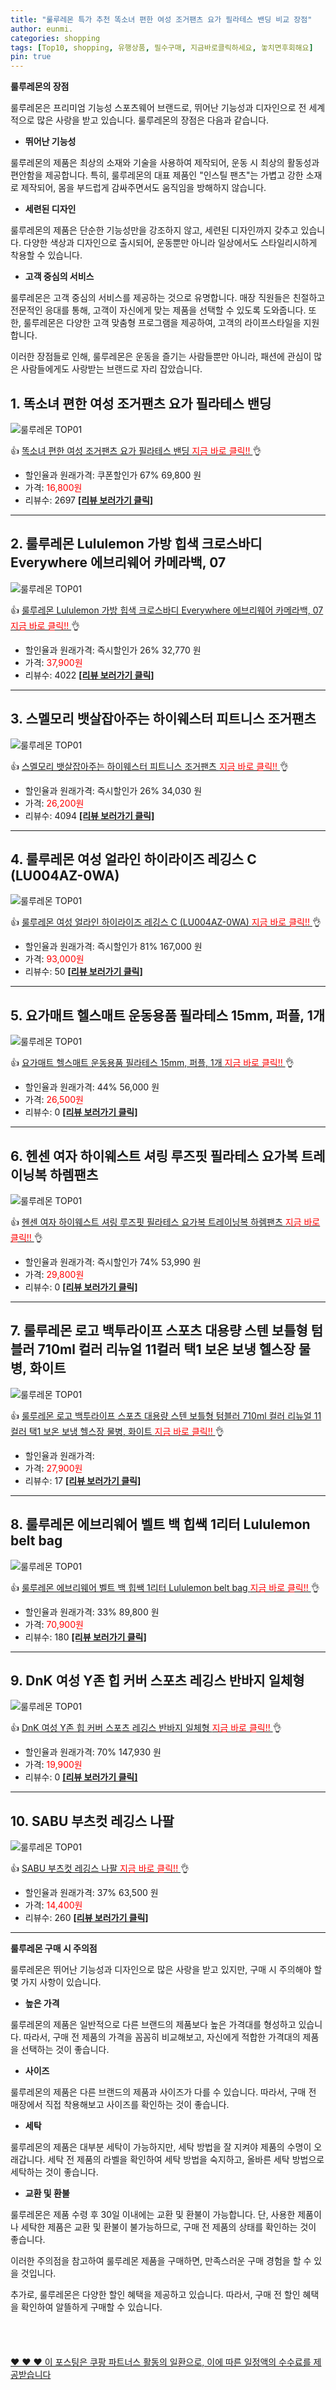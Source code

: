 ```yaml
---
title: "룰루레몬 특가 추천 똑소녀 편한 여성 조거팬츠 요가 필라테스 밴딩 비교 장점"
author: eunmi.
categories: shopping
tags: [Top10, shopping, 유행상품, 필수구매, 지금바로클릭하세요, 놓치면후회해요]
pin: true
---
```

**룰루레몬의 장점**

룰루레몬은 프리미엄 기능성 스포츠웨어 브랜드로, 뛰어난 기능성과 디자인으로 전 세계적으로 많은 사랑을 받고 있습니다. 룰루레몬의 장점은 다음과 같습니다.

* **뛰어난 기능성**

룰루레몬의 제품은 최상의 소재와 기술을 사용하여 제작되어, 운동 시 최상의 활동성과 편안함을 제공합니다. 특히, 룰루레몬의 대표 제품인 "인스틸 팬츠"는 가볍고 강한 소재로 제작되어, 몸을 부드럽게 감싸주면서도 움직임을 방해하지 않습니다.

* **세련된 디자인**

룰루레몬의 제품은 단순한 기능성만을 강조하지 않고, 세련된 디자인까지 갖추고 있습니다. 다양한 색상과 디자인으로 출시되어, 운동뿐만 아니라 일상에서도 스타일리시하게 착용할 수 있습니다.

* **고객 중심의 서비스**

룰루레몬은 고객 중심의 서비스를 제공하는 것으로 유명합니다. 매장 직원들은 친절하고 전문적인 응대를 통해, 고객이 자신에게 맞는 제품을 선택할 수 있도록 도와줍니다. 또한, 룰루레몬은 다양한 고객 맞춤형 프로그램을 제공하여, 고객의 라이프스타일을 지원합니다.

이러한 장점들로 인해, 룰루레몬은 운동을 즐기는 사람들뿐만 아니라, 패션에 관심이 많은 사람들에게도 사랑받는 브랜드로 자리 잡았습니다.

   

## 1. 똑소녀 편한 여성 조거팬츠 요가 필라테스 밴딩

![룰루레몬 TOP01](https://thumbnail9.coupangcdn.com/thumbnails/remote/230x230ex/image/vendor_inventory/e360/0fb2f1031e0948202de2cef6b89c3f01a76e116638a795a387c761b5a6fd.jpeg)


👍 [똑소녀 편한 여성 조거팬츠 요가 필라테스 밴딩 <font color=red> 지금 바로 클릭!! </font> ](https://link.coupang.com/re/AFFSDP?lptag=AF3617701&subid=GithubCoopas&pageKey=6532101397&traceid=V0-153&itemId=14512064295&vendorItemId=81754983361) 👌 


- 할인율과 원래가격: 쿠폰할인가 67%  69,800   원
- 가격: <span style='color:red'>16,800원</span>
- 리뷰수: 2697  [**[리뷰 보러가기 클릭]**](https://link.coupang.com/re/AFFSDP?lptag=AF3617701&subid=GithubCoopas&pageKey=6532101397&traceid=V0-153&itemId=14512064295&vendorItemId=81754983361)

---


   

## 2. 룰루레몬 Lululemon 가방 힙색 크로스바디 Everywhere 에브리웨어 카메라백, 07

![룰루레몬 TOP01](https://thumbnail8.coupangcdn.com/thumbnails/remote/230x230ex/image/vendor_inventory/85ee/1e0e40dc3e1f61414595cfb4df8fd2904a211667b4adbb25296ed7f38572.jpg)


👍 [룰루레몬 Lululemon 가방 힙색 크로스바디 Everywhere 에브리웨어 카메라백, 07 <font color=red> 지금 바로 클릭!! </font> ](https://link.coupang.com/re/AFFSDP?lptag=AF3617701&subid=GithubCoopas&pageKey=7542437741&traceid=V0-153&itemId=19831117462&vendorItemId=86932847678) 👌 


- 할인율과 원래가격: 즉시할인가 26%  32,770   원
- 가격: <span style='color:red'>37,900원</span>
- 리뷰수: 4022  [**[리뷰 보러가기 클릭]**](https://link.coupang.com/re/AFFSDP?lptag=AF3617701&subid=GithubCoopas&pageKey=7542437741&traceid=V0-153&itemId=19831117462&vendorItemId=86932847678)

---


   

## 3. 스멜모리 뱃살잡아주는 하이웨스터 피트니스 조거팬츠

![룰루레몬 TOP01](https://thumbnail10.coupangcdn.com/thumbnails/remote/230x230ex/image/vendor_inventory/da1d/b95e135918d362d700574c7d8113348fffa8987b6cfb27dce4e32a4637f9.jpg)


👍 [스멜모리 뱃살잡아주는 하이웨스터 피트니스 조거팬츠 <font color=red> 지금 바로 클릭!! </font> ](https://link.coupang.com/re/AFFSDP?lptag=AF3617701&subid=GithubCoopas&pageKey=7168626195&traceid=V0-153&itemId=18055130871&vendorItemId=85209104277) 👌 


- 할인율과 원래가격: 즉시할인가 26%  34,030   원
- 가격: <span style='color:red'>26,200원</span>
- 리뷰수: 4094  [**[리뷰 보러가기 클릭]**](https://link.coupang.com/re/AFFSDP?lptag=AF3617701&subid=GithubCoopas&pageKey=7168626195&traceid=V0-153&itemId=18055130871&vendorItemId=85209104277)

---


   

## 4. 룰루레몬 여성 얼라인 하이라이즈 레깅스 C (LU004AZ-0WA)

![룰루레몬 TOP01](https://thumbnail6.coupangcdn.com/thumbnails/remote/230x230ex/image/vendor_inventory/fe9b/5eb47356f4b67545f2ce4186b5d4ab9553c5c15bef03158d956f2c9ec344.jpg)


👍 [룰루레몬 여성 얼라인 하이라이즈 레깅스 C (LU004AZ-0WA) <font color=red> 지금 바로 클릭!! </font> ](https://link.coupang.com/re/AFFSDP?lptag=AF3617701&subid=GithubCoopas&pageKey=6475995611&traceid=V0-153&itemId=14154456945&vendorItemId=81400918048) 👌 


- 할인율과 원래가격: 즉시할인가 81%  167,000   원
- 가격: <span style='color:red'>93,000원</span>
- 리뷰수: 50  [**[리뷰 보러가기 클릭]**](https://link.coupang.com/re/AFFSDP?lptag=AF3617701&subid=GithubCoopas&pageKey=6475995611&traceid=V0-153&itemId=14154456945&vendorItemId=81400918048)

---


   

## 5. 요가매트 헬스매트 운동용품 필라테스 15mm, 퍼플, 1개

![룰루레몬 TOP01](https://thumbnail6.coupangcdn.com/thumbnails/remote/230x230ex/image/vendor_inventory/5e6a/94e94fa067271a976a1f51407fbe018d1d0203c7e7ced64e845ca3ccb156.jpg)


👍 [요가매트 헬스매트 운동용품 필라테스 15mm, 퍼플, 1개 <font color=red> 지금 바로 클릭!! </font> ](https://link.coupang.com/re/AFFSDP?lptag=AF3617701&subid=GithubCoopas&pageKey=7643410702&traceid=V0-153&itemId=20316609236&vendorItemId=87275431263) 👌 


- 할인율과 원래가격: 44%  56,000   원
- 가격: <span style='color:red'>26,500원</span>
- 리뷰수: 0  [**[리뷰 보러가기 클릭]**](https://link.coupang.com/re/AFFSDP?lptag=AF3617701&subid=GithubCoopas&pageKey=7643410702&traceid=V0-153&itemId=20316609236&vendorItemId=87275431263)

---


   

## 6. 헨센 여자 하이웨스트 셔링 루즈핏 필라테스 요가복 트레이닝복 하렘팬츠

![룰루레몬 TOP01](https://thumbnail9.coupangcdn.com/thumbnails/remote/230x230ex/image/vendor_inventory/15e5/8e9eeedec4e43e88a6eed533d3db0f6b0bbcae26da650a4aa4d15ecbb479.png)


👍 [헨센 여자 하이웨스트 셔링 루즈핏 필라테스 요가복 트레이닝복 하렘팬츠 <font color=red> 지금 바로 클릭!! </font> ](https://link.coupang.com/re/AFFSDP?lptag=AF3617701&subid=GithubCoopas&pageKey=7311133533&traceid=V0-153&itemId=18730096876&vendorItemId=85862671907) 👌 


- 할인율과 원래가격: 즉시할인가 74%  53,990   원
- 가격: <span style='color:red'>29,800원</span>
- 리뷰수: 0  [**[리뷰 보러가기 클릭]**](https://link.coupang.com/re/AFFSDP?lptag=AF3617701&subid=GithubCoopas&pageKey=7311133533&traceid=V0-153&itemId=18730096876&vendorItemId=85862671907)

---


   

## 7. 룰루레몬 로고 백투라이프 스포츠 대용량 스텐 보틀형 텀블러 710ml 컬러 리뉴얼 11컬러 택1 보온 보냉 헬스장 물병, 화이트

![룰루레몬 TOP01](https://thumbnail6.coupangcdn.com/thumbnails/remote/230x230ex/image/vendor_inventory/1adb/a59e5b203f145cd2ef84d884a3cdfb60e40dc0c263ca2c71b5f6ae5f41ee.jpg)


👍 [룰루레몬 로고 백투라이프 스포츠 대용량 스텐 보틀형 텀블러 710ml 컬러 리뉴얼 11컬러 택1 보온 보냉 헬스장 물병, 화이트 <font color=red> 지금 바로 클릭!! </font> ](https://link.coupang.com/re/AFFSDP?lptag=AF3617701&subid=GithubCoopas&pageKey=7501049536&traceid=V0-153&itemId=19635391684&vendorItemId=87330459652) 👌 


- 할인율과 원래가격: 
- 가격: <span style='color:red'>27,900원</span>
- 리뷰수: 17  [**[리뷰 보러가기 클릭]**](https://link.coupang.com/re/AFFSDP?lptag=AF3617701&subid=GithubCoopas&pageKey=7501049536&traceid=V0-153&itemId=19635391684&vendorItemId=87330459652)

---


   

## 8. 룰루레몬 에브리웨어 벨트 백 힙쌕 1리터 Lululemon belt bag

![룰루레몬 TOP01](https://thumbnail10.coupangcdn.com/thumbnails/remote/230x230ex/image/vendor_inventory/4b43/33a4940209a190605fe6e8bcc2bbf7bec0228f50d1017237ccf22b673da6.png)


👍 [룰루레몬 에브리웨어 벨트 백 힙쌕 1리터 Lululemon belt bag <font color=red> 지금 바로 클릭!! </font> ](https://link.coupang.com/re/AFFSDP?lptag=AF3617701&subid=GithubCoopas&pageKey=7518375252&traceid=V0-153&itemId=19816163422&vendorItemId=86918201872) 👌 


- 할인율과 원래가격: 33%  89,800   원
- 가격: <span style='color:red'>70,900원</span>
- 리뷰수: 180  [**[리뷰 보러가기 클릭]**](https://link.coupang.com/re/AFFSDP?lptag=AF3617701&subid=GithubCoopas&pageKey=7518375252&traceid=V0-153&itemId=19816163422&vendorItemId=86918201872)

---


   

## 9. DnK 여성 Y존 힙 커버 스포츠 레깅스 반바지 일체형

![룰루레몬 TOP01](https://thumbnail10.coupangcdn.com/thumbnails/remote/230x230ex/image/vendor_inventory/6905/f3e8e9702b533b5ba4db32a827a2ebd67ca72968714e5ad57f912c7c75a5.jpg)


👍 [DnK 여성 Y존 힙 커버 스포츠 레깅스 반바지 일체형 <font color=red> 지금 바로 클릭!! </font> ](https://link.coupang.com/re/AFFSDP?lptag=AF3617701&subid=GithubCoopas&pageKey=7325209867&traceid=V0-153&itemId=18795524773&vendorItemId=85926472629) 👌 


- 할인율과 원래가격: 70%  147,930   원
- 가격: <span style='color:red'>19,900원</span>
- 리뷰수: 0  [**[리뷰 보러가기 클릭]**](https://link.coupang.com/re/AFFSDP?lptag=AF3617701&subid=GithubCoopas&pageKey=7325209867&traceid=V0-153&itemId=18795524773&vendorItemId=85926472629)

---


   

## 10. SABU 부츠컷 레깅스 나팔

![룰루레몬 TOP01](https://thumbnail8.coupangcdn.com/thumbnails/remote/230x230ex/image/vendor_inventory/baae/79e48ed7275817b075ac21ba82bf82d7dcb116dd7b60de4600a69164d912.jpg)


👍 [SABU 부츠컷 레깅스 나팔 <font color=red> 지금 바로 클릭!! </font> ](https://link.coupang.com/re/AFFSDP?lptag=AF3617701&subid=GithubCoopas&pageKey=7170827712&traceid=V0-153&itemId=18065169466&vendorItemId=85218988874) 👌 


- 할인율과 원래가격: 37%  63,500   원
- 가격: <span style='color:red'>14,400원</span>
- 리뷰수: 260  [**[리뷰 보러가기 클릭]**](https://link.coupang.com/re/AFFSDP?lptag=AF3617701&subid=GithubCoopas&pageKey=7170827712&traceid=V0-153&itemId=18065169466&vendorItemId=85218988874)

---
**룰루레몬 구매 시 주의점**

룰루레몬은 뛰어난 기능성과 디자인으로 많은 사랑을 받고 있지만, 구매 시 주의해야 할 몇 가지 사항이 있습니다.

* **높은 가격**

룰루레몬의 제품은 일반적으로 다른 브랜드의 제품보다 높은 가격대를 형성하고 있습니다. 따라서, 구매 전 제품의 가격을 꼼꼼히 비교해보고, 자신에게 적합한 가격대의 제품을 선택하는 것이 좋습니다.

* **사이즈**

룰루레몬의 제품은 다른 브랜드의 제품과 사이즈가 다를 수 있습니다. 따라서, 구매 전 매장에서 직접 착용해보고 사이즈를 확인하는 것이 좋습니다.

* **세탁**

룰루레몬의 제품은 대부분 세탁이 가능하지만, 세탁 방법을 잘 지켜야 제품의 수명이 오래갑니다. 세탁 전 제품의 라벨을 확인하여 세탁 방법을 숙지하고, 올바른 세탁 방법으로 세탁하는 것이 좋습니다.

* **교환 및 환불**

룰루레몬은 제품 수령 후 30일 이내에는 교환 및 환불이 가능합니다. 단, 사용한 제품이나 세탁한 제품은 교환 및 환불이 불가능하므로, 구매 전 제품의 상태를 확인하는 것이 좋습니다.

이러한 주의점을 참고하여 룰루레몬 제품을 구매하면, 만족스러운 구매 경험을 할 수 있을 것입니다.

추가로, 룰루레몬은 다양한 할인 혜택을 제공하고 있습니다. 따라서, 구매 전 할인 혜택을 확인하여 알뜰하게 구매할 수 있습니다.<br><br><br><br><br> [ ❤ ❤ ❤ 이 포스팅은 쿠팡 파트너스 활동의 일환으로, 이에 따른 일정액의 수수료를 제공받습니다](https://link.coupang.com/a/bcEFyh)